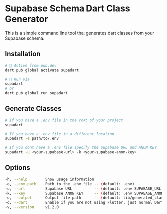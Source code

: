 # Supabase Schema Dart Class Generator

This is a simple command line tool that generates dart classes from your Supabase schema.

## Installation

```bash
# 🎯 Active from pub.dev
dart pub global activate supadart
```

```bash
# 🚀 Run via
supadart
# or
dart pub global run supadart
```

## Generate Classes

```bash
# If you have a .env file in the root of your project
supadart

# If you have a .env file in a different location
supadart -e path/to/.env

# If you dont have a .env file specify the Supabase URL and ANON KEY
supadart -u <your-supabase-url> -k <your-supabase-anon-key>
```

## Options

```bash
-h, --help        Show usage information
-e, --env-path    Path to the .env file -- (default: .env)
-u, --url         Supabase URL          -- (default: .env SUPABASE_URL)
-k, --key         Supabase ANON KEY     -- (default: .env SUPABASE_ANON_KEY)
-o, --output      Output file path      -- (default: lib/generated_classes.dart)
-d, --dart        Enable if you are not using Flutter, just normal Dart project
-v, --version     v1.2.0
```
